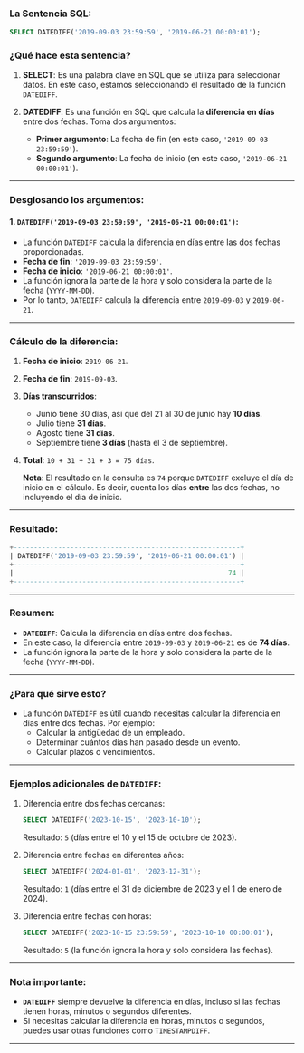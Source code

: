 
### La Sentencia SQL:
```sql
SELECT DATEDIFF('2019-09-03 23:59:59', '2019-06-21 00:00:01');
```

### ¿Qué hace esta sentencia?

1. **SELECT**: Es una palabra clave en SQL que se utiliza para seleccionar datos. En este caso, estamos seleccionando el resultado de la función `DATEDIFF`.

2. **DATEDIFF**: Es una función en SQL que calcula la **diferencia en días** entre dos fechas. Toma dos argumentos:
    - **Primer argumento**: La fecha de fin (en este caso, `'2019-09-03 23:59:59'`).
    - **Segundo argumento**: La fecha de inicio (en este caso, `'2019-06-21 00:00:01'`).

---

### Desglosando los argumentos:

#### 1. `DATEDIFF('2019-09-03 23:59:59', '2019-06-21 00:00:01')`:
- La función `DATEDIFF` calcula la diferencia en días entre las dos fechas proporcionadas.
- **Fecha de fin**: `'2019-09-03 23:59:59'`.
- **Fecha de inicio**: `'2019-06-21 00:00:01'`.
- La función ignora la parte de la hora y solo considera la parte de la fecha (`YYYY-MM-DD`).
- Por lo tanto, `DATEDIFF` calcula la diferencia entre `2019-09-03` y `2019-06-21`.

---

### Cálculo de la diferencia:
1. **Fecha de inicio**: `2019-06-21`.
2. **Fecha de fin**: `2019-09-03`.
3. **Días transcurridos**:
    - Junio tiene 30 días, así que del 21 al 30 de junio hay **10 días**.
    - Julio tiene **31 días**.
    - Agosto tiene **31 días**.
    - Septiembre tiene **3 días** (hasta el 3 de septiembre).
4. **Total**: `10 + 31 + 31 + 3 = 75 días`.

   **Nota**: El resultado en la consulta es `74` porque `DATEDIFF` excluye el día de inicio en el cálculo. Es decir, cuenta los días **entre** las dos fechas, no incluyendo el día de inicio.

---

### Resultado:
```sql
+--------------------------------------------------------+
| DATEDIFF('2019-09-03 23:59:59', '2019-06-21 00:00:01') |
+--------------------------------------------------------+
|                                                     74 |
+--------------------------------------------------------+
```

---

### Resumen:
- **`DATEDIFF`**: Calcula la diferencia en días entre dos fechas.
- En este caso, la diferencia entre `2019-09-03` y `2019-06-21` es de **74 días**.
- La función ignora la parte de la hora y solo considera la parte de la fecha (`YYYY-MM-DD`).

---

### ¿Para qué sirve esto?
- La función `DATEDIFF` es útil cuando necesitas calcular la diferencia en días entre dos fechas. Por ejemplo:
    - Calcular la antigüedad de un empleado.
    - Determinar cuántos días han pasado desde un evento.
    - Calcular plazos o vencimientos.

---

### Ejemplos adicionales de `DATEDIFF`:

1. Diferencia entre dos fechas cercanas:
   ```sql
   SELECT DATEDIFF('2023-10-15', '2023-10-10');
   ```
   Resultado: `5` (días entre el 10 y el 15 de octubre de 2023).

2. Diferencia entre fechas en diferentes años:
   ```sql
   SELECT DATEDIFF('2024-01-01', '2023-12-31');
   ```
   Resultado: `1` (días entre el 31 de diciembre de 2023 y el 1 de enero de 2024).

3. Diferencia entre fechas con horas:
   ```sql
   SELECT DATEDIFF('2023-10-15 23:59:59', '2023-10-10 00:00:01');
   ```
   Resultado: `5` (la función ignora la hora y solo considera las fechas).

---

### Nota importante:
- **`DATEDIFF`** siempre devuelve la diferencia en días, incluso si las fechas tienen horas, minutos o segundos diferentes.
- Si necesitas calcular la diferencia en horas, minutos o segundos, puedes usar otras funciones como `TIMESTAMPDIFF`.

---

